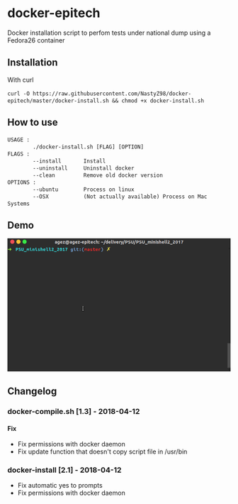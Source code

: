 # docker-epitech
Docker installation script to perfom tests  under national dump using a Fedora26 container

## Installation

With curl
```shell
curl -O https://raw.githubusercontent.com/NastyZ98/docker-epitech/master/docker-install.sh && chmod +x docker-install.sh
```

## How to use

```shell
USAGE :
        ./docker-install.sh [FLAG] [OPTION]
FLAGS :
        --install       Install
        --uninstall     Uninstall docker
        --clean         Remove old docker version
OPTIONS :
        --ubuntu        Process on linux
        --OSX           (Not actually available) Process on Mac Systems
```

## Demo
![GIF](https://raw.githubusercontent.com/NastyZ98/docker-epitech/master/demo/demo.gif)

## Changelog
### docker-compile.sh [1.3] - 2018-04-12
#### Fix
- Fix permissions with docker daemon
- Fix update function that doesn't copy script file in /usr/bin
### docker-install [2.1] - 2018-04-12
- Fix automatic yes to prompts
- Fix permissions with docker daemon